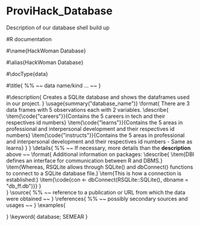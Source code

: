 # ProviHack_Database
Description of our database shell build up

#R documentation

#\name{HackWoman Database}

#\alias{HackWoman Database}

#\docType{data}

#\title{
%%   ~~ data name/kind ... ~~
}

#\description{
Creates a SQLite database and shows the dataframes used in our project.
}
\usage{summary("database_name")}
\format{
  There are 3 data frames with 5 observations each with 2 variables.
  \describe{
    \item{\code{"careers"}}{Contains the 5 careers in tech and their respectives id numbers}
    \item{\code{"learns"}}{Contains the 5 areas in professional and interpersonal development and their respectives id numbers}
    \item{\code{"instructs"}}{Contains the 5 areas in professional and interpersonal development and their respectives id numbers - Same as learns}
  }
}
\details{
%%  ~~ If necessary, more details than the __description__ above ~~
\format{
Additional information on packages: 
  \describe{
    \item{DBI defines an interface for communication between R and DBMS.}
    \item{Whereas, RSQLite allows through SQLite() and dbConnect() functions to connect to a SQLite database file.}
    \item{This is how a connection is established:}
    \item{\code{con <- dbConnect(RSQLite::SQLite(), dbname = "db_ff.db")}}
  }  
}
\source{
%%  ~~ reference to a publication or URL from which the data were obtained ~~
}
\references{
%%  ~~ possibly secondary sources and usages ~~
}
\examples{

}
\keyword{
database; SEMEAR
}

